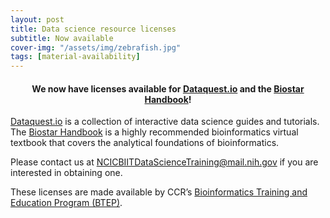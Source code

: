 ```yaml
---
layout: post
title: Data science resource licenses
subtitle: Now available
cover-img: "/assets/img/zebrafish.jpg"
tags: [material-availability]
---
```


<h4 align="center">We now have licenses available for <a href="https://www.dataquest.io">Dataquest.io</a> and the <a href="https://www.biostarhandbook.com">Biostar Handbook</a>!</h4>

[Dataquest.io](https://www.dataquest.io) is a collection of interactive data science guides and tutorials. The [Biostar Handbook](https://www.biostarhandbook.com) is a highly recommended bioinformatics virtual textbook that covers the analytical foundations of bioinformatics.

Please contact us at [NCICBIITDataScienceTraining@mail.nih.gov](mailto:NCICBIITDataScienceTraining@mail.nih.gov) if you are interested in obtaining one.

These licenses are made available by CCR’s [Bioinformatics Training and Education Program (BTEP)](https://btep.ccr.cancer.gov).

